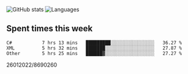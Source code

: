 ![GitHub stats](https://github-readme-stats.vercel.app/api?username=emipa606&theme=github_dark&show_icons=true) 
![Languages](https://github-readme-stats.vercel.app/api/top-langs/?username=emipa606&theme=github_dark&layout=compact)

## Spent times this week
<!--START_SECTION:waka-->

```text
C#           7 hrs 13 mins   █████████░░░░░░░░░░░░░░░░   36.27 %
XML          5 hrs 32 mins   ███████░░░░░░░░░░░░░░░░░░   27.87 %
Other        5 hrs 25 mins   ██████▓░░░░░░░░░░░░░░░░░░   27.27 %
```

<!--END_SECTION:waka-->


26012022/8690260
